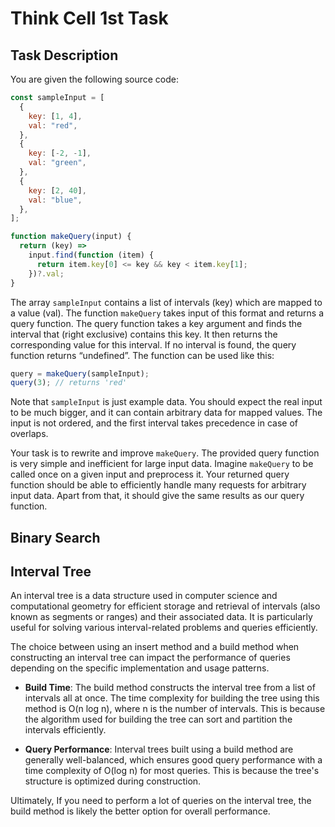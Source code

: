 # Think Cell 1st Task

## Task Description

You are given the following source code:

```javascript
const sampleInput = [
  {
    key: [1, 4],
    val: "red",
  },
  {
    key: [-2, -1],
    val: "green",
  },
  {
    key: [2, 40],
    val: "blue",
  },
];

function makeQuery(input) {
  return (key) =>
    input.find(function (item) {
      return item.key[0] <= key && key < item.key[1];
    })?.val;
}
```

The array `sampleInput` contains a list of intervals (key) which are mapped to a value (val). The function `makeQuery` takes input of this format and returns a query function. The query function takes a key argument and finds the interval that (right exclusive) contains this key. It then returns the corresponding value for this interval. If no interval is found, the query function returns “undefined”. The function can be used like this:

```javascript
query = makeQuery(sampleInput);
query(3); // returns 'red'
```

Note that `sampleInput` is just example data. You should expect the real input to be much bigger, and it can contain arbitrary data for mapped values. The input is not ordered, and the first interval takes precedence in case of overlaps.

Your task is to rewrite and improve `makeQuery`. The provided query function is very simple and inefficient for large input data. Imagine `makeQuery` to be called once on a given input and preprocess it. Your returned query function should be able to efficiently handle many requests for arbitrary input data. Apart from that, it should give the same results as our query function.

## Binary Search

## Interval Tree

An interval tree is a data structure used in computer science and computational geometry for efficient storage and retrieval of intervals (also known as segments or ranges) and their associated data. It is particularly useful for solving various interval-related problems and queries efficiently.

The choice between using an insert method and a build method when constructing an interval tree can impact the performance of queries depending on the specific implementation and usage patterns.

- **Build Time**: The build method constructs the interval tree from a list of intervals all at once. The time complexity for building the tree using this method is O(n log n), where n is the number of intervals. This is because the algorithm used for building the tree can sort and partition the intervals efficiently.

- **Query Performance**: Interval trees built using a build method are generally well-balanced, which ensures good query performance with a time complexity of O(log n) for most queries. This is because the tree's structure is optimized during construction.

Ultimately, If you need to perform a lot of queries on the interval tree, the build method is likely the better option for overall performance.
